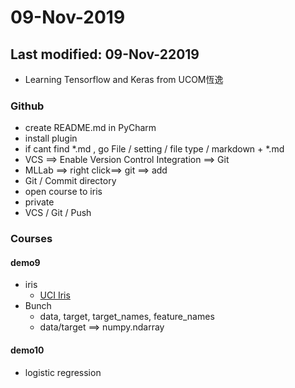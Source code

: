 # 09-Nov-2019
## Last modified: 09-Nov-22019
* Learning Tensorflow and Keras from UCOM恆逸
### Github
* create README.md in PyCharm
* install plugin
* if cant find *.md , go File / setting / file type / markdown + *.md 
* VCS ==> Enable Version Control Integration ==> Git
* MLLab ==> right click==> git ==> add
* Git / Commit directory
* open course to iris
* private
* VCS / Git / Push

### Courses

#### demo9

* iris
    * [UCI Iris](https://archive.ics.uci.edu/ml/datasets/Iris)
* Bunch
    * data, target, target_names, feature_names
    * data/target ==> numpy.ndarray
    
#### demo10

* logistic regression
